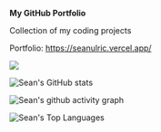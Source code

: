__My GitHub Portfolio__

Collection of my coding projects

Portfolio: https://seanulric.vercel.app/

![](https://komarev.com/ghpvc/?username=seannn9&color=blueviolet)

![Sean's GitHub stats](https://github-readme-stats.vercel.app/api?username=seannn9&show_icons=true&theme=vision-friendly-dark&card_width=1080)

![Sean's github activity graph](https://github-readme-activity-graph.vercel.app/graph?username=seannn9&bg_color=000000&color=ffffff&line=d69300&point=785ef0&area=true&hide_border=true)

![Sean's Top Languages](https://github-readme-stats.vercel.app/api/top-langs/?username=seannn9&layout=compact&theme=vision-friendly-dark&card_width=1080)
